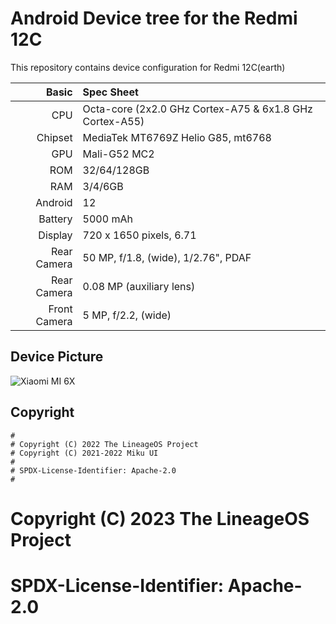 # Android Device tree for the Redmi 12C

This repository contains device configuration for Redmi 12C(earth)

Basic   | Spec Sheet
-------:|:----------
CPU     | Octa-core (2x2.0 GHz Cortex-A75 & 6x1.8 GHz Cortex-A55)
Chipset | MediaTek MT6769Z Helio G85, mt6768
GPU     | Mali-G52 MC2
ROM     | 32/64/128GB
RAM     | 3/4/6GB
Android | 12
Battery | 5000 mAh
Display | 720 x 1650 pixels, 6.71
Rear Camera  | 50 MP, f/1.8, (wide), 1/2.76", PDAF
Rear Camera  | 0.08 MP (auxiliary lens)
Front Camera | 5 MP, f/2.2, (wide)

## Device Picture
![Xiaomi MI 6X]([https://mifirm.net/assets/img/model/xiaomi-redmi-12c.jpg] "Redmi 12C")

## Copyright

```
#
# Copyright (C) 2022 The LineageOS Project
# Copyright (C) 2021-2022 Miku UI
#
# SPDX-License-Identifier: Apache-2.0
#

```
#
# Copyright (C) 2023 The LineageOS Project
#
# SPDX-License-Identifier: Apache-2.0
#
```
